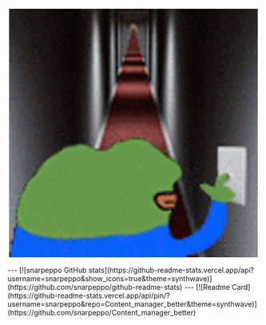 <p align="center">
    <img src="https://github.com/snarpeppo/snarpeppo/blob/main/cursed.gif?raw=true" alt="spooky"/>
</p>
---
[![snarpeppo GitHub stats](https://github-readme-stats.vercel.app/api?username=snarpeppo&show_icons=true&theme=synthwave)](https://github.com/snarpeppo/github-readme-stats)
---
[![Readme Card](https://github-readme-stats.vercel.app/api/pin/?username=snarpeppo&repo=Content_manager_better&theme=synthwave)](https://github.com/snarpeppo/Content_manager_better)

